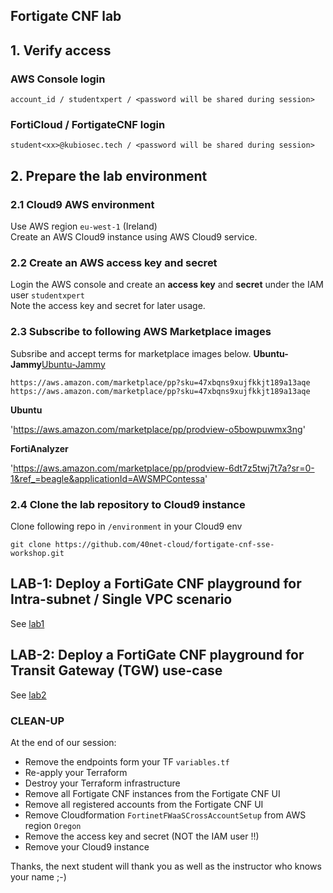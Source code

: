 ## Fortigate CNF lab

## 1. Verify access

### AWS Console login
```
account_id / studentxpert / <password will be shared during session>
```
### FortiCloud / FortigateCNF login
```
student<xx>@kubiosec.tech / <password will be shared during session>
```

## 2. Prepare the lab environment

### 2.1 Cloud9 AWS environment
Use AWS region `eu-west-1` (Ireland) <br>
Create an AWS Cloud9 instance using AWS Cloud9 service.

### 2.2 Create an AWS access key and secret
Login the AWS console and create an **access key** and **secret** under the IAM user `studentxpert`<br>
Note the access key and secret for later usage.

### 2.3 Subscribe to following AWS Marketplace images
Subsribe and accept terms for marketplace images below.
**Ubuntu-Jammy**[Ubuntu-Jammy](https://aws.amazon.com/marketplace/pp?sku=47xbqns9xujfkkjt189a13aqe)

`https://aws.amazon.com/marketplace/pp?sku=47xbqns9xujfkkjt189a13aqe`
`https://aws.amazon.com/marketplace/pp?sku=47xbqns9xujfkkjt189a13aqe`

**Ubuntu**

'https://aws.amazon.com/marketplace/pp/prodview-o5bowpuwmx3ng'

**FortiAnalyzer**

'https://aws.amazon.com/marketplace/pp/prodview-6dt7z5twj7t7a?sr=0-1&ref_=beagle&applicationId=AWSMPContessa'

### 2.4 Clone the lab repository to Cloud9 instance 
Clone following repo in `/environment` in your Cloud9 env
```
git clone https://github.com/40net-cloud/fortigate-cnf-sse-workshop.git
```

## LAB-1: Deploy a FortiGate CNF playground for Intra-subnet / Single VPC scenario
See [lab1](./lab1.md)

## LAB-2: Deploy a FortiGate CNF playground for Transit Gateway (TGW) use-case
See [lab2](./lab2.md)

### CLEAN-UP 
At the end of our session: 
- Remove the endpoints form your TF `variables.tf`
- Re-apply your Terraform
- Destroy your Terraform infrastructure
- Remove all Fortigate CNF instances from the Fortigate CNF UI
- Remove all registered accounts from the Fortigate CNF UI
- Remove Cloudformation `FortinetFWaaSCrossAccountSetup` from AWS region `Oregon`
- Remove the access key and secret (NOT the IAM user !!)
- Remove your Cloud9 instance

Thanks, the next student will thank you as well as the instructor who knows your name ;-)

